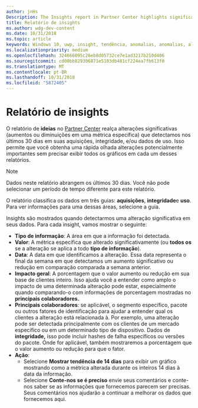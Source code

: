 ```yaml
---
author: jnHs
Description: The Insights report in Partner Center highlights significant changes about your apps.
title: Relatório de insights
ms.author: wdg-dev-content
ms.date: 10/31/2018
ms.topic: article
keywords: Windows 10, uwp, insight, tendência, anomalias, anomalias, alterações de dados
ms.localizationpriority: medium
ms.openlocfilehash: 324666095c26eb8d05732ce7e1ad3217b210d406
ms.sourcegitcommit: cd00bb829306871e5103db481cf224ea7fb613f0
ms.translationtype: MT
ms.contentlocale: pt-BR
ms.lasthandoff: 10/31/2018
ms.locfileid: "5872405"
---
```

# <a name="insights-report"></a>Relatório de insights


O relatório de **ideias** no [Partner Center](https://partner.microsoft.com/dashboard) realça alterações significativas (aumentos ou diminuições em uma métrica específica) que detectamos nos últimos 30 dias em suas aquisições, integridade, e/ou dados de uso. Isso permite que você obtenha uma rápida olhada alterações potencialmente importantes sem precisar exibir todos os gráficos em cada um desses relatórios.

> [!NOTE]
> Dados neste relatório abrangem os últimos 30 dias. Você não pode selecionar um período de tempo diferente para este relatório.

O relatório classifica os dados em três guias: **aquisições**, **integridade**e **uso**. Para ver informações para uma dessas áreas, selecione a guia.

Insights são mostrados quando detectarmos uma alteração significativa em seus dados. Para cada insight, vamos mostrar o seguinte:
- **Tipo de informação**: A área em que a informação foi detectada.
- **Valor**: A métrica específica que alterado significativamente (ou **todos os** se a alteração se aplica a todo **tipo de informação**).
- **Data**: A data em que identificamos a alteração. Essa data representa o final da semana em que detectamos um aumento significativo ou redução em comparação comparada a semana anterior.
- **Impacto geral**: A porcentagem que o valor aumento ou redução em sua base de clientes inteiro. Isso ajuda você a entender como amplo o impacto de uma determinada alteração pode estar, especialmente quando comparando-o com informações de porcentagem mostradas no **principais colaboradores.**
- **Principais colaboradores**: se aplicável, o segmento específico, pacote ou outros fatores de identificação para ajudar a entender qual os clientes a alteração está relacionada à. Por exemplo, uma alteração pode ser detectada principalmente com os clientes de um mercado específico ou em um determinado tipo de dispositivo. Dados de **integridade,** isso pode incluir hashes de falha específicos ou versões do pacote. Onde for aplicável, também mostraremos a porcentagem que o valor aumento ou redução para que o fator.
- **Ação**:
   - Selecione **Mostrar tendência de 14 dias** para exibir um gráfico mostrando como a métrica alterada durante os inteiros 14 dias à data da informação.
   - Selecione **Conte-nos se é preciso** envie seus comentários e conte-nos saber se as informações que fornecemos parecem ser precisas. Seus comentários nos ajudarão a continuar a melhorar os dados que fornecemos aqui. 

